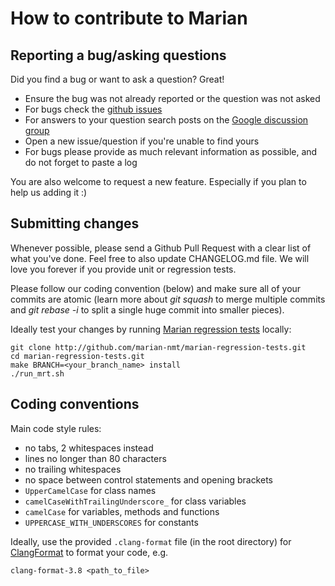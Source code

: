 How to contribute to Marian
===========================


## Reporting a bug/asking questions

Did you find a bug or want to ask a question? Great!

* Ensure the bug was not already reported or the question was not asked
* For bugs check the [github
  issues](https://github.com/marian-nmt/marian-dev/issues)
* For answers to your question search posts on the [Google discussion
  group](https://groups.google.com/forum/#!forum/marian-nmt)
* Open a new issue/question if you're unable to find yours
* For bugs please provide as much relevant information as possible, and do not
  forget to paste a log

You are also welcome to request a new feature.
Especially if you plan to help us adding it :)


## Submitting changes

Whenever possible, please send a Github Pull Request with a clear list of what
you've done.  Feel free to also update CHANGELOG.md file.  We will love you
forever if you provide unit or regression tests.

Please follow our coding convention (below) and make sure all of your commits
are atomic (learn more about _git squash_ to merge multiple commits and _git
rebase -i_ to split a single huge commit into smaller pieces).

Ideally test your changes by running [Marian regression
tests](http://github.com/marian-nmt/marian-regression-tests.git) locally:

    git clone http://github.com/marian-nmt/marian-regression-tests.git
    cd marian-regression-tests.git
    make BRANCH=<your_branch_name> install
    ./run_mrt.sh


## Coding conventions

Main code style rules:

* no tabs, 2 whitespaces instead
* lines no longer than 80 characters
* no trailing whitespaces
* no space between control statements and opening brackets
* `UpperCamelCase` for class names
* `camelCaseWithTrailingUnderscore_` for class variables
* `camelCase` for variables, methods and functions
* `UPPERCASE_WITH_UNDERSCORES` for constants

Ideally, use the provided `.clang-format` file (in the root directory) for
[ClangFormat](https://clang.llvm.org/docs/ClangFormat.html) to format your code, e.g.

    clang-format-3.8 <path_to_file>

